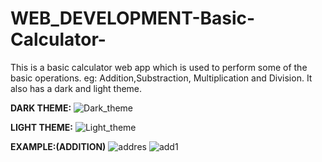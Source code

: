 # WEB_DEVELOPMENT-Basic-Calculator-
This is a basic calculator web app which is used to perform some of the basic operations.
  eg: Addition,Substraction, Multiplication and Division.
It also has a dark and light theme.

**DARK THEME:**
![Dark_theme](https://user-images.githubusercontent.com/104789491/204085580-6ea1a984-254a-45c7-bc93-edecc74fe285.png)

**LIGHT THEME:**
![Light_theme](https://user-images.githubusercontent.com/104789491/204085671-6cae9e45-bfd6-4f15-b6e6-956ec5dffc8e.png)

**EXAMPLE:(ADDITION)**
![addres](https://user-images.githubusercontent.com/104789491/204086077-455c0a85-dd97-48a7-be98-0e5c700a99d7.png) ![add1](https://user-images.githubusercontent.com/104789491/204086122-d48a4ca7-f43f-45e1-930b-1dbdf96e1233.png)
